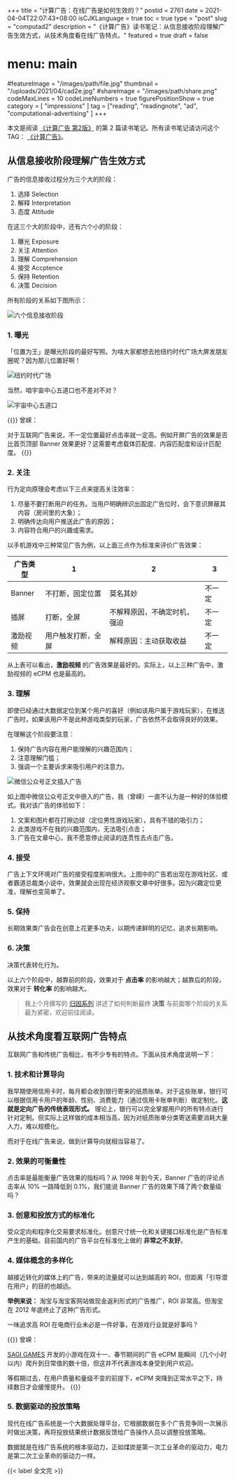 +++
title = "计算广告：在线广告是如何生效的？"
postid = 2761
date = 2021-04-04T22:07:43+08:00
isCJKLanguage = true
toc = true
type = "post"
slug = "computad2"
description = "《计算广告》读书笔记：从信息接收阶段理解广告生效方式，从技术角度看在线广告特点。"
featured = true
draft = false
# menu: main
#featureImage = "/images/path/file.jpg"
thumbnail = "/uploads/2021/04/cad2e.jpg"
#shareImage = "/images/path/share.png"
codeMaxLines = 10
codeLineNumbers = true
figurePositionShow = true
category = [ "impressions" ]
tag = ["reading", "readingnote", "ad", "computational-advertising" ]
+++

本文是阅读 [《计算广告 第2版》][book] 的第 2 篇读书笔记。所有读书笔记请访问这个 TAG： [《计算广告》](/tag/computational-advertising/)。

## 从信息接收阶段理解广告生效方式

广告的信息接收过程分为三个大的阶段：

1. 选择 Selection
2. 解释 Interpretation
3. 态度 Attitude

在这三个大的阶段中，还有六个小的阶段：

1. 曝光 Exposure
2. 关注 Attention
3. 理解 Comprehension
4. 接受 Accptence
5. 保持 Retention
6. 决策 Decision

所有阶段的关系如下图所示： <!--more-->

![六个信息接收阶段](/uploads/2021/04/cad2a.png)


### 1. 曝光

「位置为王」是曝光阶段的最好写照。为啥大家都想去抢纽约时代广场大屏发朋友圈呢？因为那儿位置好啊！

![纽约时代广场](/uploads/2021/04/cad2b.png)

当然，咱宇宙中心五道口也不差对不对？

![宇宙中心五道口](/uploads/2021/04/cad2c.png)

{{<alert>}}
曾嵘：

对于互联网广告来说，不一定位置最好点击率就一定高。例如开屏广告的效果是否比首页顶部 Banner 效果更好？这需要考虑载体匹配度、内容匹配度和设计匹配度。
{{</alert>}}

### 2. 关注

行为定向原理会考虑以下三点来提高关注效率：

1. 尽量不要打断用户的任务。当用户明确辨识出固定广告位时，会下意识屏蔽其内容（房间里的大象）；
2. 明确传达向用户推送此广告的原因；
3. 内容符合用户的兴趣或需求。

以手机游戏中三种常见广告为例，以上面三点作为标准来评价广告效果：

|广告类型|1|2|3|
|---|---|---|---|
|Banner|不打断，固定位置|莫名其妙|不一定|
|插屏|打断，全屏|不解释原因，不确定时机，强迫|不一定|
|激励视频|用户触发打断，全屏|解释原因：主动获取收益|不一定|

从上表可以看出，**激励视频** 的广告效果是最好的。实际上，以上三种广告中，激励视频的 eCPM 也是最高的。

### 3. 理解

即使已经通过大数据定位到某个用户的喜好（例如该用户属于游戏玩家），在推送广告时，如果该用户不是此种游戏类型的玩家，广告依然不会取得良好的效果。

在理解这个阶段要注意：

1. 保持广告内容在用户能理解的兴趣范围内；
2. 注意理解门槛；
3. 强调一个主要诉求来吸引用户的注意力。

![微信公众号正文插入广告](/uploads/2021/04/cad2d.png)

如上图中微信公众号正文中嵌入的广告，我（曾嵘）一直不认为是一种好的体验模式。我对该广告的体验如下：

1. 文案和图片都在打擦边球（定位男性游戏玩家），具有不错的吸引力；
2. 此类游戏不在我的兴趣范围内，无法吸引点击；
3. 广告在文章中心，我不愿意停止阅读的连贯性去点击广告。

### 4. 接受

广告上下文环境对广告的接受程度影响很大。上图中的广告若出现在游戏社区、或者霸道总裁类小说中，效果就会出现在经济观察文章中好很多。因为兴趣定位更准，理解也变简单了。

### 5. 保持

长期效果类广告会在创意上花更多功夫，以期传递鲜明的记忆，追求长期影响。

### 6. 决策

决策代表转化行为。

以上六个阶段中，越靠前的阶段，效果对于 **点击率** 的影响越大；越靠后的阶段，效果对于 **转化率** 的影响越大。

> 我上个月撰写的 [归因系列](/tag/attribution/) 讲述了如何判断最终 **决策** 与前面哪个阶段的关系最为紧密，欢迎前往阅读。

## 从技术角度看互联网广告特点

互联网广告和传统广告相比，有不少专有的特点。下面从技术角度说明一下：

### 1. 技术和计算导向

我早期使用信用卡时，每月都会收到银行寄来的纸质账单。对于这些账单，银行可以根据信用卡用户的年龄、性别、消费能力（通过信用卡账单判断）做定制化。**这就是定向广告的传统表现形式。** 理论上，银行可以完全掌握用户的所有特点进行针对定制。但实际上这样做的成本相当高，因为对纸质账单分类寄送需要消耗大量人力，难以规模化。

而对于在线广告来说，做到计算导向就相当容易了。

### 2. 效果的可衡量性

点击率是最能衡量广告效果的指标吗？从 1998 年到今天，Banner 广告的评论点击率从 10% 一路降低到 0.1%，我们能说 Banner 广告的效果下降了两个数量级吗？

### 3. 创意和投放方式的标准化

受众定向和程序化交易要求标准化。创意尺寸统一化和关键接口标准化是广告标准产生的基础。目前国内的广告平台在标准化上做的 **非常之不友好**。

### 4. 媒体概念的多样化

越接近转化的媒体上的广告，带来的流量就可以达到越高的 ROI，但距离「引导潜在用户」的目的也越远。

**举例来说：** 淘宝与淘宝客网站做现金返利形式的广告推广，ROI 非常高。但淘宝在 2012 年底终止了这种广告形式。

一味追求高 ROI 在电商行业未必是一件好事，在游戏行业就是好事吗？

{{<alert>}}
曾嵘：

[SAGI GAMES](/tag/sagiteam/) 开发的小游戏在双十一、春节期间的广告 eCPM 能瞬间（几个小时以内）爬升到日常值的数十倍，但这并不代表游戏本身受到用户欢迎。

等假期过去，在用户质量和量级不变的前提下，eCPM 突降到正常水平之下，持续数日才会缓慢提升。
{{</alert>}}

### 5. 数据驱动的投放策略

现代在线广告系统是一个大数据处理平台，它根据数据在多个广告竞争同一次展示时做出决策，再将投放结果统计数据反馈给广告操作人员以调整投放策略。

数据就是在线广告系统的根本驱动力，正如煤炭是第一次工业革命的驱动力，电力是第二次工业革命的驱动力一样。

{{< label 全文完 >}}

[book]: https://book.douban.com/subject/34804492/